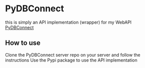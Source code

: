 # PyDBConnect
this is simply an API implementation (wrapper) for my WebAPI [PyDBConnect](https://github.com/nexus-novelist/PyDBConnect)

## How to use
Clone the PyDBConnect server repo on your server and follow the instructions
Use the Pypi package to use the API implementation
